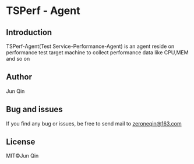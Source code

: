 # TSPerf - Agent

## Introduction
TSPerf-Agent(Test Service-Performance-Agent) is an agent reside on performance test target machine to collect performance data like CPU,MEM and so on
## Author
Jun Qin
## Bug and issues
If you find any bug or issues, be free to send mail to zeroneqin@163.com
## License
MIT©️Jun Qin

